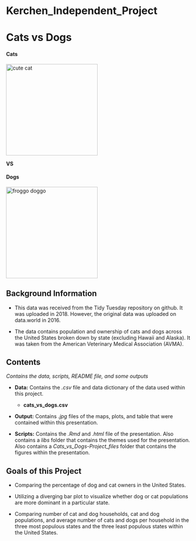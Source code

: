 # Kerchen_Independent_Project

# Cats vs Dogs

#### Cats
<img src="https://i0.wp.com/katzenworld.co.uk/wp-content/uploads/2019/06/funny-cat.jpeg" alt="cute cat" width="250" height ="250">

**VS**

#### Dogs
<img src="https://images.8tracks.com/cover/i/009/375/915/doge_pepe-3775.jpg" alt ="froggo doggo" width="250" height = "250">

## Background Information

- This data was received from the Tidy Tuesday repository on github. It was uploaded in 2018. However, the original data was uploaded on data.world in 2016.

- The data contains population and ownership of cats and dogs across the United States broken down by state (excluding Hawaii and Alaska). It was taken from the American Veterinary Medical Association (AVMA).

## Contents

_Contains the data, scripts, README file, and some outputs_

- **Data:** Contains the _.csv_ file and data dictionary of the data used within this project.
    - **cats_vs_dogs.csv**
    
- **Output:** Contains _.jpg_ files of the maps, plots, and table that were contained within this presentation.

- **Scripts:** Contains the _.Rmd_ and _.html_ file of the presentation. Also contains a _libs_ folder that contains the themes used for the presentation. Also contains a _Cats_vs_Dogs-Project_files_ folder that contains the figures within the presentation.

## Goals of this Project

- Comparing the percentage of dog and cat owners in the United States.

- Utilizing a diverging bar plot to visualize whether dog or cat populations are more dominant in a particular state.

- Comparing number of cat and dog households, cat and dog populations, and average number of cats and dogs per household in the three most populous states and the three least populous states within the United States.